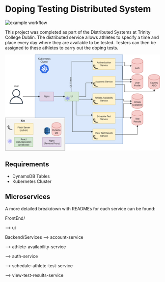 
# Doping Testing Distributed System

![example workflow](https://github.com/hotshot07/distributed_systems/blob/main/.github/workflows/docker-image-athlete-availability.yml/badge.svg)

This project was completed as part of the Distributed Systems at Trinity College Dublin.
The distributed service allows athletes to specify a time and place every day where they are available to be tested.
Testers can then be assigned to these athletes to carry out the doping tests.

![System Architecture of Distributed Service](Images/system-architecture.png)

## Requirements
- DynamoDB Tables
- Kubernetes Cluster

## Microservices
A more detailed breakdown with READMEs for each service can be found:

FrontEnd/

--> ui

Backend/Services
--> account-service

--> athlete-availability-service

--> auth-service

--> schedule-athlete-test-service

--> view-test-results-service